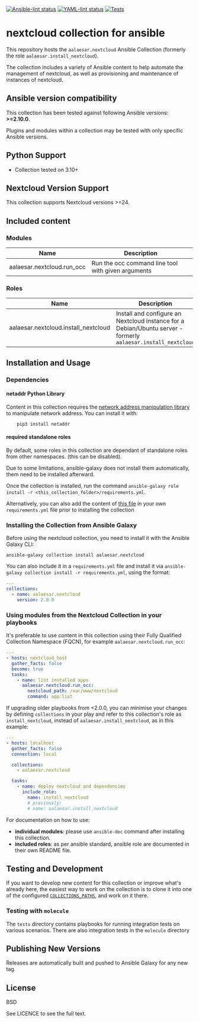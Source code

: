 [![Ansible-lint status](https://github.com/aalaesar/install_nextcloud/actions/workflows/ansible-lint.yml/badge.svg)](https://github.com/aalaesar/install_nextcloud/actions?workflow=Ansible%20Lint)
[![YAML-lint status](https://github.com/aalaesar/install_nextcloud/actions/workflows/yamllint.yml/badge.svg)](https://github.com/aalaesar/install_nextcloud/actions?workflow=Yaml%20Lint)
[![Tests](https://github.com/aalaesar/install_nextcloud/actions/workflows/tests.yml/badge.svg)](https://github.com/aalaesar/install_nextcloud/actions?workflow=Tests)

# nextcloud collection for ansible

This repository hosts the `aalaesar.nextcloud`  Ansible Collection (formerly the role `aalaesar.install_nextcloud`).

The collection includes a variety of Ansible content to help automate the management of nextcloud, as well as provisioning and maintenance of instances of nextcloud.

<!--start requires_ansible-->
## Ansible version compatibility

This collection has been tested against following Ansible versions: **>=2.10.0**.

Plugins and modules within a collection may be tested with only specific Ansible versions.
<!--end requires_ansible-->

## Python Support

* Collection tested on 3.10+

## Nextcloud Version Support

This collection supports Nextcloud versions >=24.

## Included content

<!--start collection content-->
### Modules
Name | Description
--- | ---
aalaesar.nextcloud.run_occ|Run the occ command line tool with given arguments

### Roles
Name | Description
--- | ---
aalaesar.nextcloud.install_nextcloud|Install and configure an Nextcloud instance for a Debian/Ubuntu server - formerly `aalaesar.install_nextcloud`

<!--end collection content-->

## Installation and Usage

### Dependencies

#### netaddr Python Library

Content in this collection requires the [network address manipulation library](https://pypi.org/project/netaddr/) to manipulate network address. You can install it with:
```
    pip3 install netaddr
```

#### required standalone roles

By default, some roles in this collection are dependant of standalone roles from other namespaces. (this can be disabled).

Due to some limitations, ansible-galaxy does not install them automatically, them need to be installed afterward.

Once the collection is installed, run the command `ansible-galaxy role install -r <this_collection_folder>/requirements.yml`.

Alternatively, you can also add the content of [this file](requirements.yml) in your own `requirements.yml` file prior to installing the collection

### Installing the Collection from Ansible Galaxy

Before using the nextcloud collection, you need to install it with the Ansible Galaxy CLI:

    ansible-galaxy collection install aalaesar.nextcloud

You can also include it in a `requirements.yml` file and install it via `ansible-galaxy collection install -r requirements.yml`, using the format:

```yaml
---
collections:
  - name: aalaesar.nextcloud
    version: 2.0.0
```

### Using modules from the Nextcloud Collection in your playbooks

It's preferable to use content in this collection using their Fully Qualified Collection Namespace (FQCN), for example `aalaesar.nextcloud.run_occ`:

```yaml
---
- hosts: nextcloud_host
  gather_facts: false
  become: true
  tasks:
    - name: list installed apps
      aalaesar.nextcloud.run_occ:
        nextcloud_path: /var/www/nextcloud
        command: app:list
```

If upgrading older playbooks from <2.0.0, you can minimise your changes by defining `collections` in your play and refer to this collection's role as `install_nextcloud`, instead of `aalaesar.install_nextcloud`, as in this example:

```yaml
---
- hosts: localhost
  gather_facts: false
  connection: local

  collections:
    - aalaesar.nextcloud

  tasks:
    - name: deploy nextcloud and dependencies
      include_role:
        name: install_nextcloud
        # previously:
        # name: aalaesar.install_nextcloud
```

For documentation on how to use:
- __individual modules__: please use `ansible-doc` command after installing this collection.
- __included roles__: as per ansible standard, ansible role are documented in their own README file.

## Testing and Development

If you want to develop new content for this collection or improve what's already here, the easiest way to work on the collection is to clone it into one of the configured [`COLLECTIONS_PATHS`](https://docs.ansible.com/ansible/latest/reference_appendices/config.html#collections-paths), and work on it there.

### Testing with `molecule`

The `tests` directory contains playbooks for running integration tests on various scenarios.
There are also integration tests in the `molecule` directory

## Publishing New Versions

Releases are automatically built and pushed to Ansible Galaxy for any new tag.

## License

BSD

See LICENCE to see the full text.
